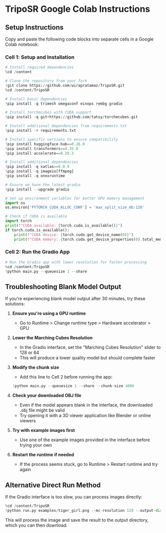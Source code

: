 # TripoSR Google Colab Instructions

## Setup Instructions

Copy and paste the following code blocks into separate cells in a Google Colab notebook:

### Cell 1: Setup and Installation

```python
# Install required dependencies
%cd /content

# Clone the repository from your fork
!git clone https://github.com/wirapratamaz/TripoSR.git
%cd /content/TripoSR

# Install basic dependencies
!pip install -q trimesh omegaconf einops rembg gradio

# Install torchmcubes with CUDA support
!pip install -q git+https://github.com/tatsy/torchmcubes.git

# Install additional dependencies from requirements.txt
!pip install -r requirements.txt

# Install specific versions to ensure compatibility
!pip install huggingface-hub==0.26.0
!pip install transformers==4.35.0
!pip install accelerate==0.20.3

# Install additional dependencies
!pip install -q xatlas==0.0.9
!pip install -q imageio[ffmpeg]
!pip install -q onnxruntime

# Ensure we have the latest gradio
!pip install --upgrade gradio

# Set up environment variables for better GPU memory management
import os
os.environ['PYTORCH_CUDA_ALLOC_CONF'] = 'max_split_size_mb:128'

# Check if CUDA is available
import torch
print(f"CUDA available: {torch.cuda.is_available()}")
if torch.cuda.is_available():
    print(f"CUDA device: {torch.cuda.get_device_name(0)}")
    print(f"CUDA memory: {torch.cuda.get_device_properties(0).total_memory / 1e9:.2f} GB")
```

### Cell 2: Run the Gradio App

```python
# Run the Gradio app with lower resolution for faster processing
%cd /content/TripoSR
!python main.py --queuesize 1 --share
```

## Troubleshooting Blank Model Output

If you're experiencing blank model output after 30 minutes, try these solutions:

1. **Ensure you're using a GPU runtime**
   - Go to Runtime > Change runtime type > Hardware accelerator > GPU

2. **Lower the Marching Cubes Resolution**
   - In the Gradio interface, set the "Marching Cubes Resolution" slider to 128 or 64
   - This will produce a lower quality model but should complete faster

3. **Modify the chunk size**
   - Add this line to Cell 2 before running the app:
   ```python
   !python main.py --queuesize 1 --share --chunk-size 4096
   ```

4. **Check your downloaded OBJ file**
   - Even if the model appears blank in the interface, the downloaded .obj file might be valid
   - Try opening it with a 3D viewer application like Blender or online viewers

5. **Try with example images first**
   - Use one of the example images provided in the interface before trying your own

6. **Restart the runtime if needed**
   - If the process seems stuck, go to Runtime > Restart runtime and try again

## Alternative Direct Run Method

If the Gradio interface is too slow, you can process images directly:

```python
%cd /content/TripoSR
!python run.py examples/tiger_girl.png --mc-resolution 128 --output-dir output/
```

This will process the image and save the result to the output directory, which you can then download.
